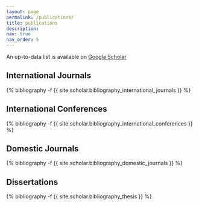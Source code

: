 ```yaml
---
layout: page
permalink: /publications/
title: publications
description: 
nav: true
nav_order: 5
---
```


An up-to-data list is available on <a href="https://scholar.google.com/citations?user=ivOqySYAAAAJ">Googla Scholar</a>

## International Journals
<div class="publications">
{% bibliography -f {{ site.scholar.bibliography_international_journals }} %}
</div>

## International Conferences
<div class="publications">
{% bibliography -f {{ site.scholar.bibliography_international_conferences }} %}
</div>

## Domestic Journals
<div class="publications">
{% bibliography -f {{ site.scholar.bibliography_domestic_journals }} %}
</div>

## Dissertations
<div class="publications">
{% bibliography -f {{ site.scholar.bibliography_thesis }} %}
</div>
